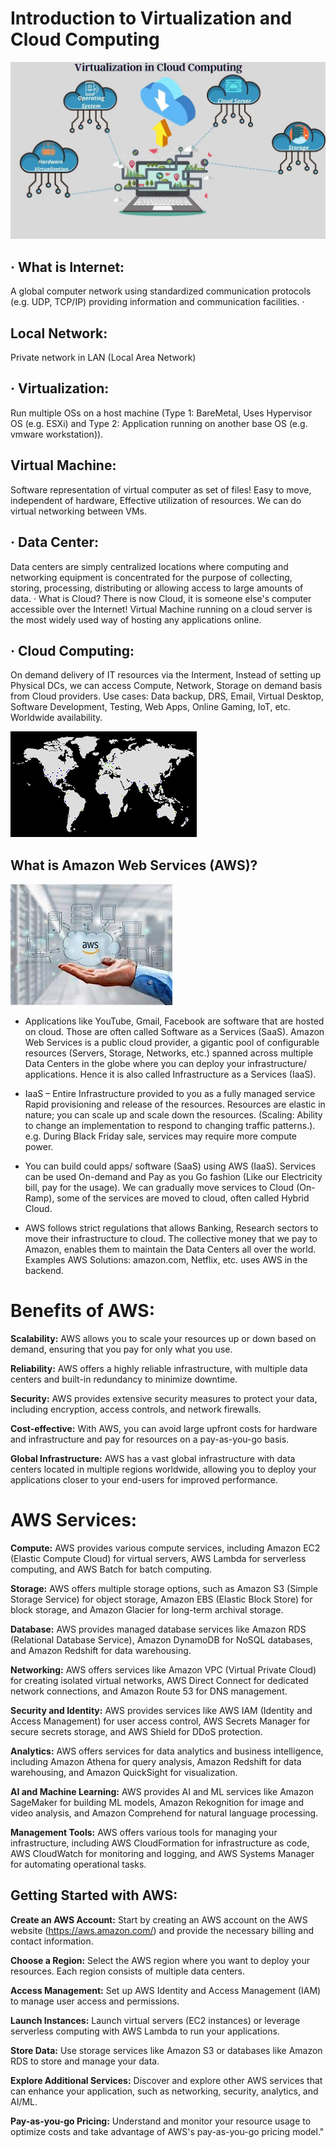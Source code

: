 # Introduction to Virtualization and Cloud Computing
<img src="https://raw.githubusercontent.com/Gitscooby/Images/main/virtualization-in-Cloud-Computing-1.webp">





## · What is Internet: 
A global computer network using standardized 
communication protocols (e.g. UDP, TCP/IP) providing information and 
communication facilities.
·
## Local Network: 
Private network in LAN (Local Area Network)

## · Virtualization: 
Run multiple OSs on a host machine (Type 1: BareMetal, Uses Hypervisor OS (e.g. ESXi) and Type 2: Application running on another base OS (e.g. vmware workstation)).

## Virtual Machine:
Software representation of virtual computer as set of files! Easy 
to move, independent of hardware, Effective utilization of resources. We can do 
virtual networking between VMs.

## · Data Center: 
Data centers are simply centralized locations where computing and 
networking equipment is concentrated for the purpose of collecting, storing, 
processing, distributing or allowing access to large amounts of data.
· What is Cloud? There is now Cloud, it is someone else's computer accessible over the Internet! Virtual Machine running on a cloud server is the most widely used way of hosting any applications online.

## · Cloud Computing:
On demand delivery of IT resources via the Interment, Instead of setting up Physical DCs, we can access Compute, Network, Storage on demand basis from Cloud providers. Use cases: Data backup, DRS, Email, Virtual Desktop, Software Development, Testing, Web Apps, Online Gaming, IoT, etc. Worldwide availability.

<img src="https://github.com/Gitscooby/Images/blob/main/region%20images.png">



























## What is Amazon Web Services (AWS)?
<img src="https://github.com/Gitscooby/Images/blob/main/Aws%20images.jpg">


+ Applications like YouTube, Gmail, Facebook are software that are hosted on cloud. Those are often called Software as a Services (SaaS).
 Amazon Web Services is a public cloud provider, a gigantic pool of configurable resources (Servers, Storage, Networks, etc.) spanned across multiple Data Centers in the globe where you can deploy your infrastructure/ applications. Hence it is also called Infrastructure as a Services (IaaS).
 
+ IaaS – Entire Infrastructure provided to you as a fully managed service
Rapid provisioning and release of the resources.
Resources are elastic in nature; you can scale up and scale down the resources. (Scaling: Ability to change an implementation to respond to changing traffic patterns.). e.g. During Black Friday sale, services may require more compute power.

+ You can build could apps/ software (SaaS) using AWS (IaaS). Services can be used On-demand and Pay as you Go fashion (Like our Electricity bill, pay for the usage).
 We can gradually move services to Cloud (On-Ramp), some of the services are moved to cloud, often called Hybrid Cloud.
 
+ AWS follows strict regulations that allows Banking, Research sectors to move their infrastructure to cloud.
The collective money that we pay to Amazon, enables them to maintain the Data Centers all over the world.
Examples AWS Solutions: amazon.com, Netflix, etc. uses AWS in the backend. 


# Benefits of AWS:

**Scalability:** AWS allows you to scale your resources up or down based on demand, ensuring that you pay for only what you use.

**Reliability:**  AWS offers a highly reliable infrastructure, with multiple data centers and built-in redundancy to minimize downtime.

**Security:**  AWS provides extensive security measures to protect your data, including encryption, access controls, and network firewalls.

**Cost-effective:** With AWS, you can avoid large upfront costs for hardware and infrastructure and pay for resources on a pay-as-you-go basis.

**Global Infrastructure:** AWS has a vast global infrastructure with data centers located in multiple regions worldwide, allowing you to deploy your applications closer to your end-users for improved performance.

# AWS Services:

**Compute:**  AWS provides various compute services, including Amazon EC2 (Elastic Compute Cloud) for virtual servers, AWS Lambda for serverless computing, and AWS Batch for batch computing.


**Storage:**  AWS offers multiple storage options, such as Amazon S3 (Simple Storage Service) for object storage, Amazon EBS (Elastic Block Store) for block storage, and Amazon Glacier for long-term archival storage.


**Database:**  AWS provides managed database services like Amazon RDS (Relational Database Service), Amazon DynamoDB for NoSQL databases, and Amazon Redshift for data warehousing.


**Networking:**  AWS offers services like Amazon VPC (Virtual Private Cloud) for creating isolated virtual networks, AWS Direct Connect for dedicated network connections, and Amazon Route 53 for DNS management.


**Security and Identity:**  AWS provides services like AWS IAM (Identity and Access Management) for user access control, AWS Secrets Manager for secure secrets storage, and AWS Shield for DDoS protection.

**Analytics:**  AWS offers services for data analytics and business intelligence, including Amazon Athena for query analysis, Amazon Redshift for data warehousing, and Amazon QuickSight for visualization.

**AI and Machine Learning:**  AWS provides AI and ML services like Amazon SageMaker for building ML models, Amazon Rekognition for image and video analysis, and Amazon Comprehend for natural language processing.

**Management Tools:**  AWS offers various tools for managing your infrastructure, including AWS CloudFormation for infrastructure as code, AWS CloudWatch for monitoring and logging, and AWS Systems Manager for automating operational tasks.

## Getting Started with AWS:

**Create an AWS Account:**  Start by creating an AWS account on the AWS website (https://aws.amazon.com/) and provide the necessary billing and contact information.

**Choose a Region:**  Select the AWS region where you want to deploy your resources. Each region consists of multiple data centers.

**Access Management:**  Set up AWS Identity and Access Management (IAM) to manage user access and permissions.

**Launch Instances:**  Launch virtual servers (EC2 instances) or leverage serverless computing with AWS Lambda to run your applications.

**Store Data:**  Use storage services like Amazon S3 or databases like Amazon RDS to store and manage your data.

**Explore Additional Services:**  Discover and explore other AWS services that can enhance your application, such as networking, security, analytics, and AI/ML.

**Pay-as-you-go Pricing:**  Understand and monitor your resource usage to optimize costs and take advantage of AWS's pay-as-you-go pricing model."












